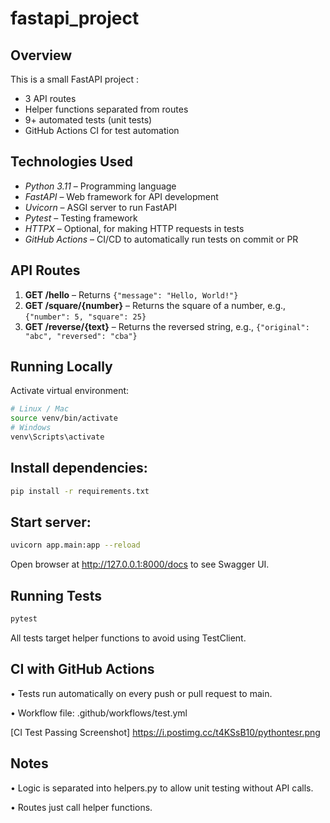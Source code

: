 # fastapi_project

## Overview
This is a small FastAPI project :
- 3 API routes
- Helper functions separated from routes
- 9+ automated tests (unit tests)
- GitHub Actions CI for test automation

## Technologies Used
- *Python 3.11* – Programming language
- *FastAPI* – Web framework for API development
- *Uvicorn* – ASGI server to run FastAPI
- *Pytest* – Testing framework
- *HTTPX* – Optional, for making HTTP requests in tests
- *GitHub Actions* – CI/CD to automatically run tests on commit or PR


## API Routes
1. **GET /hello** – Returns `{"message": "Hello, World!"}`  
2. **GET /square/{number}** – Returns the square of a number, e.g., `{"number": 5, "square": 25}`  
3. **GET /reverse/{text}** – Returns the reversed string, e.g., `{"original": "abc", "reversed": "cba"}`  

## Running Locally
Activate virtual environment:
```bash
# Linux / Mac
source venv/bin/activate
# Windows
venv\Scripts\activate
```
## Install dependencies:
```bash
pip install -r requirements.txt
```
## Start server:
```bash
uvicorn app.main:app --reload
```
Open browser at http://127.0.0.1:8000/docs to see Swagger UI.

## Running Tests
```bash
pytest
```

All tests target helper functions to avoid using TestClient.

## CI with GitHub Actions
•	Tests run automatically on every push or pull request to main.

•	Workflow file: .github/workflows/test.yml

[CI Test Passing Screenshot] https://i.postimg.cc/t4KSsB10/pythontesr.png

## Notes
•	Logic is separated into helpers.py to allow unit testing without API calls.

•	Routes just call helper functions.


